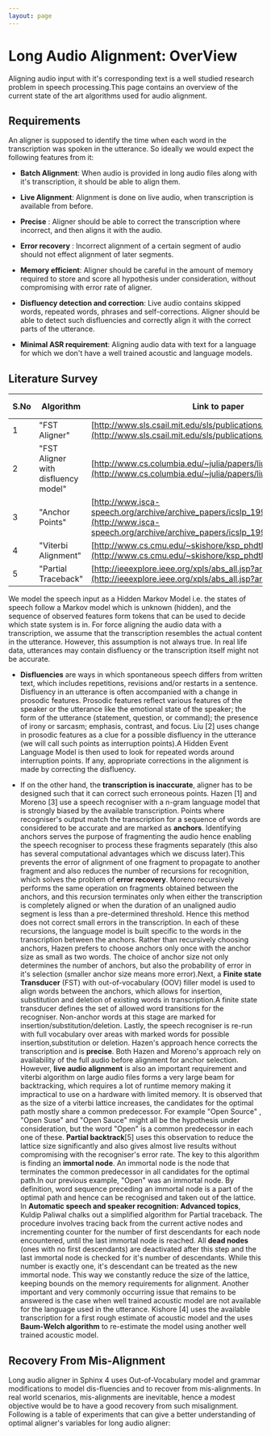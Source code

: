 ```yaml
---
layout: page 
---
```

# Long Audio Alignment: OverView

Aligning audio input with it's corresponding text is a well studied research 
problem in speech processing.This page contains an overview of the current 
state of the art algorithms used for audio alignment. 

## Requirements

An aligner is supposed to identify the time when each word in the transcription 
was spoken in the utterance. So ideally we would expect the following features 
from it:    

*  **Batch Alignment**: When audio is provided in long audio files along with 
it's transcription, it should be able to align them.

*  **Live Alignment**: Alignment is done on live audio, when transcription is 
available from before.

*  **Precise** : Aligner should be able to correct the transcription where 
incorrect, and then aligns it with the audio.

*  **Error recovery** : Incorrect alignment of a certain segment of audio 
should not effect alignment of later segments.

*  **Memory efficient**: Aligner should be careful in the amount of memory 
required to store and score all hypothesis under consideration, without 
compromising with error rate of aligner.

*  **Disfluency detection and correction**: Live audio contains skipped words, 
repeated words, phrases and self-corrections. Aligner should be able to detect 
such disfluencies and correctly align it with the correct parts of the 
utterance.

*  **Minimal ASR requirement**: Aligning audio data with text for a language 
for which we don't have a well trained acoustic and language models.



## Literature Survey

| S.No | Algorithm | Link to paper  | Author     | Live Alignment | Precise | Error Recovery | MemoryEfficient | Disfluency correction | ASR required | 
 | ---- | ---------                           | -------------                                                                                                                                          | ------     | -------------- | ------- | -------------- | ---------------- | --------------------- | ------------ | 
 | 1    | "FST Aligner"                       | [http://www.sls.csail.mit.edu/sls/publications/2006/IS061258.pdf](http://www.sls.csail.mit.edu/sls/publications/2006/IS061258.pdf)                     | Hazen      | No             | Yes     | Yes            | No               | No                    | Yes          | 
 | 2    | "FST Aligner with disfluency model" | [http://www.cs.columbia.edu/~julia/papers/liu03.pdf](http://www.cs.columbia.edu/~julia/papers/liu03.pdf)                                               | Liu        | No             | Yes     | No             | No               | Yes                   | Yes          | 
 | 3    | "Anchor Points"                     | [http://www.isca-speech.org/archive/archive_papers/icslp_1998/i98_0068.pdf](http://www.isca-speech.org/archive/archive_papers/icslp_1998/i98_0068.pdf) | Moreno     | No             | No      | Yes            | No               | No                    | Yes          | 
 | 4    | "Viterbi Alignment"                 | [http://www.cs.cmu.edu/~skishore/ksp_phdthesis.pdf](http://www.cs.cmu.edu/~skishore/ksp_phdthesis.pdf)                                                 | Kishore P. | Yes            | No      | No             | Yes              | No                    | No           | 
 | 5    | "Partial Traceback"                 | [http://ieeexplore.ieee.org/xpls/abs_all.jsp?arnumber=1171441](http://ieeexplore.ieee.org/xpls/abs_all.jsp?arnumber=1171441)                           | P.F.Brown  | Yes            | No      | No             | Yes              | No                    | Yes          | 

We model the speech input as a Hidden Markov Model i.e. the states of speech 
follow a Markov model which is unknown (hidden), and the sequence of observed 
features form tokens that can be used to decide which state system is in. For 
force aligning the audio data with a transcription, we assume that the 
transcription resembles the actual content in the utterance. However, this 
assumption is not always true. In real life data, utterances may contain 
disfluency or the transcription itself might not be accurate.

*  **Disfluencies** are ways in which spontaneous speech differs from written 
text, which includes repetitions, revisions and/or restarts in a sentence. 
Disfluency in an utterance is often accompanied with a change in prosodic 
features. Prosodic features reflect various features of the speaker or the 
utterance like the emotional state of the speaker; the form of the utterance 
(statement, question, or command); the presence of irony or sarcasm; emphasis, 
contrast, and focus. Liu [2] uses change in prosodic features as a clue for a 
possible disfluency in the utterance (we will call such points as interruption 
points).A Hidden Event Language Model is then used to look for repeated words 
around interruption points. If any, appropriate corrections in the alignment is 
made by correcting the disfluency.

*  If on the other hand, the **transcription is inaccurate**, aligner has to be 
designed such that it can correct such erroneous points. Hazen [1] and Moreno 
[3] use a speech recogniser with a n-gram language model that is strongly 
biased by the available transcription. Points where recogniser's output match 
the transcription for a sequence of words are considered to be accurate and are 
marked as **anchors**. Identifying anchors serves the purpose of fragmenting 
the audio hence enabling the speech recogniser to process these fragments 
separately (this also has several computational advantages which we discuss 
later).This prevents the error of alignment of one fragment to propagate to 
another fragment and also reduces the number of recursions for recognition, 
which solves the problem of **error recovery**. Moreno recursively performs the 
same operation on fragments obtained between the anchors, and this recursion 
terminates only when either the transcription is completely aligned or when the 
duration of an unaligned audio segment is less than a pre-determined threshold. 
Hence this method does not correct small errors in the transcription. In each 
of these recursions, the language model is built specific to the words in the 
transcription between the anchors. Rather than recursively choosing anchors, 
Hazen prefers to choose anchors only once with the anchor size as small as two 
words. The choice of anchor size not only determines the number of anchors, but 
also the probability of error in it's selection (smaller anchor size means more 
error).Next, a **Finite state Transducer** (FST) with out-of-vocabulary (OOV) 
filler model is used to align words between the anchors, which allows for 
insertion, substitution and deletion of existing words in transcription.A 
finite state transducer defines the set of allowed word transitions for the 
recogniser. Non-anchor words at this stage are marked for 
insertion/substitution/deletion. Lastly, the speech recogniser is re-run with 
full vocabulary over areas with marked words for possible 
insertion,substitution or deletion. Hazen's approach hence corrects the 
transcription and is **precise**.
Both Hazen and Moreno's approach rely on availability of the full audio before 
alignment for anchor selection. However, **live audio alignment** is also an 
important requirement and viterbi algorithm on large audio files forms a very 
large beam for backtracking, which requires a lot of runtime memory making it 
impractical to use on a hardware with limited memory. It is observed that as 
the size of a viterbi lattice increases, the candidates for the optimal path 
mostly share a common predecessor. For example "Open Source" , "Open Suse" and 
"Open Sauce" might all be the hypothesis under consideration, but the word 
"Open" is a common predecessor in each one of these. **Partial backtrack**[5] 
uses this observation to reduce the lattice size significantly and also gives 
almost live results without compromising with the recogniser's error rate. The 
key to this algorithm is finding an **immortal node**. An immortal node is the 
node that terminates the common predecessor in all candidates for the optimal 
path.In our previous example, "Open" was an immortal node. By definition, word 
sequence preceding an immortal node is a part of the optimal path and hence can 
be recognised and taken out of the lattice.
In **Automatic speech and speaker recognition: Advanced topics**, Kuldip 
Paliwal chalks out a simplified algorithm for Partial traceback. The procedure 
involves tracing back from the current active nodes and incrementing counter 
for the number of first descendants for each node encountered, until the last 
immortal node is reached. All **dead nodes** (ones with no first descendants) 
are deactivated after this step and the last immortal node is checked for it's 
number of descendants. While this number is exactly one, it's descendant can be 
treated as the new immortal node. This way we constantly reduce the size of the 
lattice, keeping bounds on the memory requirements for alignment. Another 
important and very commonly occurring  issue that remains to be answered is the 
case when well trained acoustic model are not available for the language used 
in the utterance. Kishore [4] uses the available transcription for a first 
rough estimate of acoustic model and the uses **Baum-Welch algorithm** to 
re-estimate the model using another well trained acoustic model.

## Recovery From Mis-Alignment

Long audio aligner in Sphinx 4 uses Out-of-Vocabulary model and grammar 
modifications to model dis-fluencies and to recover from mis-alignments. In 
real world scenarios, mis-alignments are inevitable, hence a modest objective 
would be to have a good recovery from such misalignment.
Following is a table of experiments that can give a better understanding of 
optimal aligner's variables for long audio aligner:

